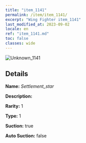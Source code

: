 ```yaml
---
title: "item_1141"
permalink: /item/item_1141/
excerpt: "Wing Fighter item_1141"
last_modified_at: 2023-09-02
locale: en
ref: "item_1141.md"
toc: false
classes: wide
---
```



 ![Unknown_1141](/images/item/Settlement_star_p.png)



## Details

 **Name:** *Settlement_star* 

 **Description:** 

 **Rarity:** 1 

 **Type:** 1 

 **Suction:** true 

 **Auto Suction:** false 


